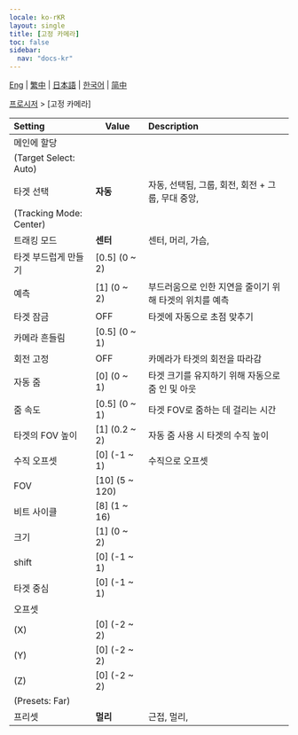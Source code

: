 ```yaml
---
locale: ko-rKR
layout: single
title: [고정 카메라]
toc: false
sidebar:
  nav: "docs-kr"
---
```

[Eng](/dancexr/menu/2025.4/motion/fixed_camera) | [繁中](/tw/dancexr/menu/2025.4/motion/fixed_camera) | [日本語](/jp/dancexr/menu/2025.4/motion/fixed_camera) | [한국어](/kr/dancexr/menu/2025.4/motion/fixed_camera) | [简中](/zh/dancexr/menu/2025.4/motion/fixed_camera)

[프로시저](../menu#프로시저) > [고정 카메라]



| Setting | Value | Description |
| :--- | --- | :--- |
| 메인에 할당 || 
| (Target Select: Auto) || 
| 타겟 선택 | **자동** | 자동, 선택됨, 그룹, 회전, 회전 + 그룹, 무대 중앙,  |
| (Tracking Mode: Center) || 
| 트래킹 모드 | **센터** | 센터, 머리, 가슴,  |
| 타겟 부드럽게 만들기 | [0.5] (0 ~ 2) | 
| 예측 | [1] (0 ~ 2) | 부드러움으로 인한 지연을 줄이기 위해 타겟의 위치를 예측
| 타겟 잠금 | OFF | 타겟에 자동으로 초점 맞추기
| 카메라 흔들림 | [0.5] (0 ~ 1) | 
| 회전 고정 | OFF | 카메라가 타겟의 회전을 따라감
| 자동 줌 | [0] (0 ~ 1) | 타겟 크기를 유지하기 위해 자동으로 줌 인 및 아웃
| 줌 속도 | [0.5] (0 ~ 1) | 타겟 FOV로 줌하는 데 걸리는 시간
| 타겟의 FOV 높이 | [1] (0.2 ~ 2) | 자동 줌 사용 시 타겟의 수직 높이
| 수직 오프셋 | [0] (-1 ~ 1) | 수직으로 오프셋
| FOV | [10] (5 ~ 120) | 
| 비트 사이클 | [8] (1 ~ 16) | 
| 크기 | [1] (0 ~ 2) | 
| shift | [0] (-1 ~ 1) | 
| 타겟 중심 | [0] (-1 ~ 1) | 
| 오프셋 || 
| (X) | [0] (-2 ~ 2) | 
| (Y) | [0] (-2 ~ 2) | 
| (Z) | [0] (-2 ~ 2) | 
| (Presets: Far) || 
| 프리셋 | **멀리** | 근접, 멀리,  |
